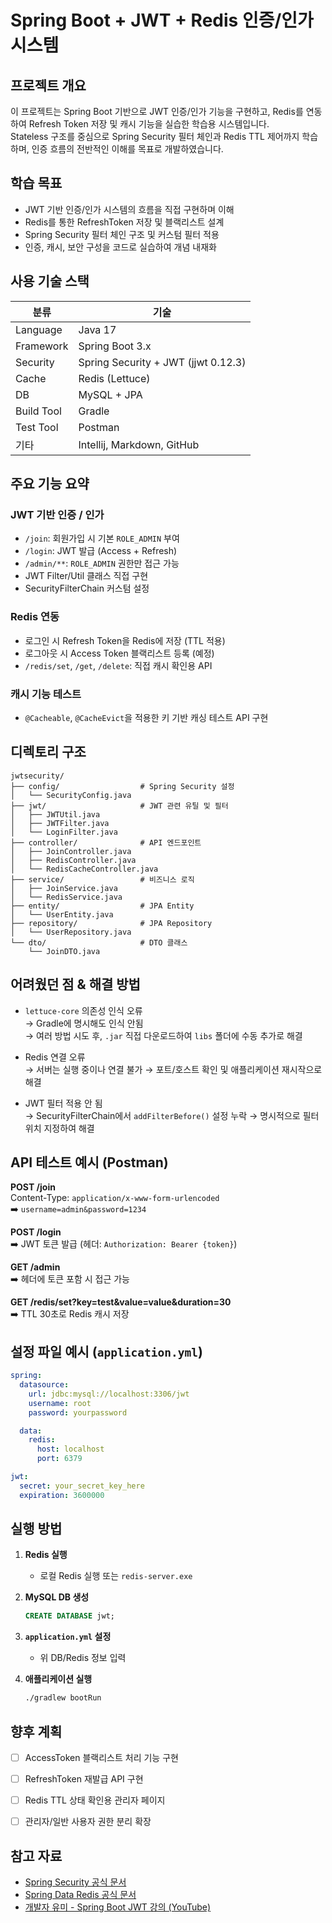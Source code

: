 # Spring Boot + JWT + Redis 인증/인가 시스템

## 프로젝트 개요

이 프로젝트는 Spring Boot 기반으로 JWT 인증/인가 기능을 구현하고, Redis를 연동하여 Refresh Token 저장 및 캐시 기능을 실습한 학습용 시스템입니다.  
Stateless 구조를 중심으로 Spring Security 필터 체인과 Redis TTL 제어까지 학습하며, 인증 흐름의 전반적인 이해를 목표로 개발하였습니다.


## 학습 목표

- JWT 기반 인증/인가 시스템의 흐름을 직접 구현하며 이해
- Redis를 통한 RefreshToken 저장 및 블랙리스트 설계
- Spring Security 필터 체인 구조 및 커스텀 필터 적용
- 인증, 캐시, 보안 구성을 코드로 실습하여 개념 내재화


## 사용 기술 스택

| 분류 | 기술 |
|------|------|
| Language | Java 17 |
| Framework | Spring Boot 3.x |
| Security | Spring Security + JWT (jjwt 0.12.3) |
| Cache | Redis (Lettuce) |
| DB | MySQL + JPA |
| Build Tool | Gradle |
| Test Tool | Postman |
| 기타 | Intellij, Markdown, GitHub |


## 주요 기능 요약

### JWT 기반 인증 / 인가

- `/join`: 회원가입 시 기본 `ROLE_ADMIN` 부여
- `/login`: JWT 발급 (Access + Refresh)
- `/admin/**`: `ROLE_ADMIN` 권한만 접근 가능
- JWT Filter/Util 클래스 직접 구현
- SecurityFilterChain 커스텀 설정

### Redis 연동

- 로그인 시 Refresh Token을 Redis에 저장 (TTL 적용)
- 로그아웃 시 Access Token 블랙리스트 등록 (예정)
- `/redis/set`, `/get`, `/delete`: 직접 캐시 확인용 API

### 캐시 기능 테스트

- `@Cacheable`, `@CacheEvict`을 적용한 키 기반 캐싱 테스트 API 구현


## 디렉토리 구조

```plaintext
jwtsecurity/
├── config/                  # Spring Security 설정
│   └── SecurityConfig.java
├── jwt/                     # JWT 관련 유틸 및 필터
│   ├── JWTUtil.java
│   ├── JWTFilter.java
│   └── LoginFilter.java
├── controller/              # API 엔드포인트
│   ├── JoinController.java
│   ├── RedisController.java
│   └── RedisCacheController.java
├── service/                 # 비즈니스 로직
│   ├── JoinService.java
│   └── RedisService.java
├── entity/                  # JPA Entity
│   └── UserEntity.java
├── repository/              # JPA Repository
│   └── UserRepository.java
└── dto/                     # DTO 클래스
    └── JoinDTO.java
```


## 어려웠던 점 & 해결 방법

- `lettuce-core` 의존성 인식 오류  
  → Gradle에 명시해도 인식 안됨  
  → 여러 방법 시도 후, `.jar` 직접 다운로드하여 `libs` 폴더에 수동 추가로 해결

- Redis 연결 오류  
  → 서버는 실행 중이나 연결 불가 → 포트/호스트 확인 및 애플리케이션 재시작으로 해결

- JWT 필터 적용 안 됨  
  → SecurityFilterChain에서 `addFilterBefore()` 설정 누락 → 명시적으로 필터 위치 지정하여 해결


## API 테스트 예시 (Postman)

**POST /join**  
Content-Type: `application/x-www-form-urlencoded`  
➡️ `username=admin&password=1234`

**POST /login**  
➡️ JWT 토큰 발급 (헤더: `Authorization: Bearer {token}`)

**GET /admin**  
➡️ 헤더에 토큰 포함 시 접근 가능

**GET /redis/set?key=test&value=value&duration=30**  
➡️ TTL 30초로 Redis 캐시 저장



## 설정 파일 예시 (`application.yml`)

```yaml
spring:
  datasource:
    url: jdbc:mysql://localhost:3306/jwt
    username: root
    password: yourpassword

  data:
    redis:
      host: localhost
      port: 6379

jwt:
  secret: your_secret_key_here
  expiration: 3600000
```


## 실행 방법

1. **Redis 실행**
    - 로컬 Redis 실행 또는 `redis-server.exe`

2. **MySQL DB 생성**
   ```sql
   CREATE DATABASE jwt;
   ```

3. **`application.yml` 설정**
    - 위 DB/Redis 정보 입력

4. **애플리케이션 실행**
   ```bash
   ./gradlew bootRun
   ```


## 향후 계획

- [ ] AccessToken 블랙리스트 처리 기능 구현
- [ ] RefreshToken 재발급 API 구현
- [ ] Redis TTL 상태 확인용 관리자 페이지
- [ ] 관리자/일반 사용자 권한 분리 확장


## 참고 자료

- [Spring Security 공식 문서](https://docs.spring.io/spring-security/)
- [Spring Data Redis 공식 문서](https://docs.spring.io/spring-data/redis/)
- [개발자 유미 - Spring Boot JWT 강의 (YouTube)](https://www.youtube.com/@devyoumi)

